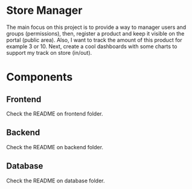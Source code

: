 # Store Manager

The main focus on this project is to provide a way to manager users and groups (permissions), then, register a product and keep it visible on the portal (public area). Also, I want to track the amount of this product for example 3 or 10. Next, create a cool dashboards with some charts to support my track on store (in/out).

# Components

## Frontend

Check the README on frontend folder.

## Backend

Check the README on backend folder.

## Database

Check the README on database folder.